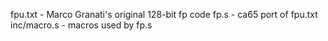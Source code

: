 fpu.txt      - Marco Granati's original 128-bit fp code
fp.s         - ca65 port of fpu.txt
inc/macro.s  - macros used by fp.s
